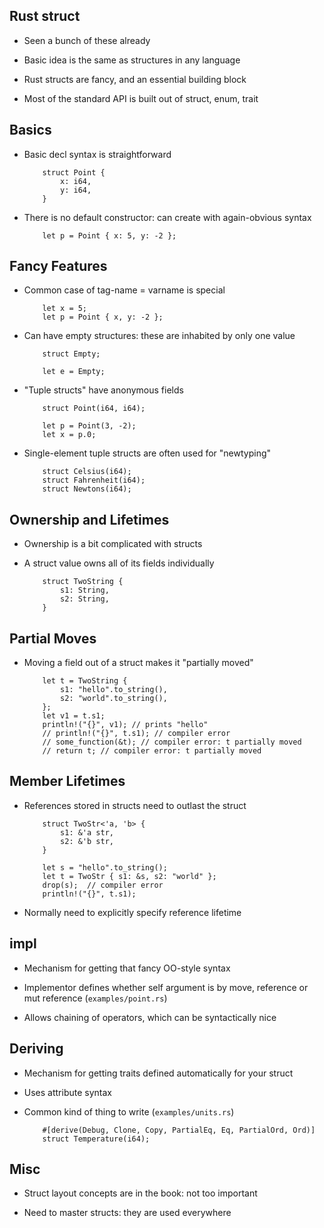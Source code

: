## Rust struct

* Seen a bunch of these already

* Basic idea is the same as structures in any language

* Rust structs are fancy, and an essential building block

* Most of the standard API is built out of struct, enum, trait

## Basics

* Basic decl syntax is straightforward

          struct Point {
              x: i64,
              y: i64,
          }

* There is no default constructor: can create
  with again-obvious syntax
  
          let p = Point { x: 5, y: -2 };

## Fancy Features

* Common case of tag-name = varname is special

          let x = 5;
          let p = Point { x, y: -2 };

* Can have empty structures: these are inhabited by only one
  value
  
          struct Empty;
  
          let e = Empty;

* "Tuple structs" have anonymous fields

          struct Point(i64, i64);

          let p = Point(3, -2);
          let x = p.0;

* Single-element tuple structs are often used for "newtyping"

          struct Celsius(i64);
          struct Fahrenheit(i64);
          struct Newtons(i64);

## Ownership and Lifetimes

* Ownership is a bit complicated with structs

* A struct value owns all of its fields individually

          struct TwoString {
              s1: String,
              s2: String,
          }

## Partial Moves

* Moving a field out of a struct makes it "partially moved"

          let t = TwoString {
              s1: "hello".to_string(),
              s2: "world".to_string(),
          };
          let v1 = t.s1;
          println!("{}", v1); // prints "hello"
          // println!("{}", t.s1); // compiler error
          // some_function(&t); // compiler error: t partially moved
          // return t; // compiler error: t partially moved

## Member Lifetimes

* References stored in structs need to outlast the struct

          struct TwoStr<'a, 'b> {
              s1: &'a str,
              s2: &'b str,
          }

          let s = "hello".to_string();
          let t = TwoStr { s1: &s, s2: "world" };
          drop(s);  // compiler error
          println!("{}", t.s1);

* Normally need to explicitly specify reference lifetime

## impl

* Mechanism for getting that fancy OO-style syntax

* Implementor defines whether self argument is by
  move, reference or mut reference (`examples/point.rs`)

* Allows chaining of operators, which can be syntactically
  nice

## Deriving

* Mechanism for getting traits defined automatically for
  your struct
  
* Uses attribute syntax

* Common kind of thing to write (`examples/units.rs`)

          #[derive(Debug, Clone, Copy, PartialEq, Eq, PartialOrd, Ord)]
          struct Temperature(i64);

## Misc

* Struct layout concepts are in the book: not too important

* Need to master structs: they are used everywhere
